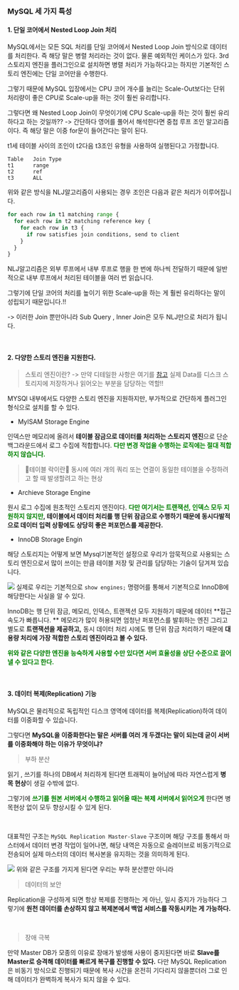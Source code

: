 ### MySQL 세 가지 특성
#### 1. 단일 코어에서 Nested Loop Join 처리

MySQL에서는 모든 SQL 처리를 단일 코어에서 Nested Loop Join 방식으로 데이터를 처리한다. 즉 해당 말은 병렬 처리라는 것이 없다. 물론 예외적인 케이스가 있다. 3rd 스토리지 엔진을 플러그인으로 설치하면 병렬 처리가 가능하다고는 하지만 기본적인 스토리 엔진에는 단일 코어만을 수행한다.

그렇기 때문에 MySQL 입장에서는 CPU 코어 개수를 늘리는 Scale-Out보다는 단위 처리량이 좋은 CPU로 Scale-up을 하는 것이 훨씬 유리합니다.

그렇다면 왜 Nested Loop Join이 무엇이기에 CPU Scale-up을 하는 것이 훨씬 유리하다고 하는 것일까??
-> 간단하다 영어를 풀어서 해석한다면 중첩 루프 조인 알고리즘이다. 즉 해당 말은 이중 for문이 들어간다는 말이 된다.

t1세 테이블 사이의 조인이 t2다음 t3조인 유형을 사용하여 실행된다고 가정합니다.

```
Table   Join Type
t1      range
t2      ref
t3      ALL
```
위와 같은 방식을 NLJ알고리즘이 사용되는 경우 조인은 다음과 같은 처리가 이루어집니다.
```python
for each row in t1 matching range {
  for each row in t2 matching reference key {
    for each row in t3 {
      if row satisfies join conditions, send to client
    }
  }
}
```
NLJ알고리즘은 외부 루프에서 내부 루프로 행을 한 번에 하나씩 전달하기 때문에 일반적으로 내부 루프에서 처리된 테이블을 여러 번 읽습니다.

그렇기에 단일 코어의 처리를 높이기 위한 Scale-up을 하는 게 훨씬 유리하다는 말이 성립되기 때문입니다.!!

-> 이러한 Join 뿐만아니라 Sub Query , Inner Join은 모두 NLJ만으로 처리가 됩니다.

<br>

#### 2. 다양한 스토리 엔진을 지원한다.
>스토리 엔진이란? -> 만약 디테일한 사항은 여기를 [참고](https://blog.ex-em.com/1680)
실제 Data를 디스크 스토리지에 저장하거나 읽어오는 부분을 담당하는 역할!!

MYSQl 내부에서도 다양한 스토리 엔진을 지원하지만, 부가적으로 간단하게 플러그인 형식으로 설치를 할 수 있다.

- MyISAM Storage Engine

인덱스만 메모리에 올려서 **테이블 잠금으로 데이터를 처리하는 스토리지 엔진**으로 단순 백그라운드에서 로그 수집에 적합합니다. **<span style="color:green;">다만 변경 작업을 수행하는 로직에는 절대 적합하지 않습니다.</span>**

>🤔테이블 락이란🤔 
동시에 여러 개의 쿼리 또는 연결이 동일한 테이블을 수정하려고 할 때 발생할려고 하는 현상

- Archieve Storage Engine

원시 로그 수집에 원초적인 스토리지 엔진이다. **<span style="color:green;">다만 여기서는 트랜잭션, 인덱스 모두 지원하지 않지만</span>, 테이블에서 데이터 처리를 행 단위 잠금으로 수행하기 때문에 동시다발적으로 데이터 입력 상황에도 상당히 좋은 퍼포먼스를 제공한다.**

- InnoDB Storage Engin

해당 스토리지는 어떻게 보면 Mysql기본적인 설정으로 우리가 암묵적으로 사용되는 스토리 엔진으로서 많이 쓰이는 만큼 테이블 저장 및 관리를 담당하는 기술이 담겨져 있습니다.

![](https://velog.velcdn.com/images/dkwktm45/post/c4a22aa4-5c91-4f4d-a1f1-e731ccab81e8/image.png)
실제로 우리는 기본적으로 ```show engines;``` 명령어를 통해서 기본적으로 InnoDB에 해당한다는 사실을 알 수 있다.

InnoDB는 행 단위 잠금, 메모리, 인덱스, 트랜젝션 모두 지원하기 때문에 데이터 **접근 속도가 빠릅니다. ** 메모리가 많이 허용되면 엄청난 퍼포먼스를 발휘하는 엔진 그리고 별도로 **트랜잭션을 제공하고,** 동시 데이터 처리 시에도 행 단위 잠금 처리하기 때문에 **대용량 처리에 가장 적합한 스토리 엔진이라고 볼 수 있다.**

**<span style="color:green;">위와 같은 다양한 엔진을 능숙하게 사용할 수만 있다면 서버 효율성을 상단 수준으로 끌어낼 수 있다고 한다.</span>**

<br>

#### 3. 데이터 복제(Replication) 기능

MySQL은 물리적으로 독립적인 디스크 영역에 데이터를 복제(Replication)하여 데이터를 이중화할 수 있습니다.

그렇다면 **MySQL을 이중화한다는 말은 서버를 여러 개 두겠다는 말이 되는데 굳이 서버를 이중화해야 하는 이유가 무엇이냐?**

>부하 분산 

읽기 , 쓰기를 하나의 DB에서 처리하게 된다면 트래픽이 늘어남에 따라 자연스럽게 **병목 현상**이 생길 수밖에 없다.

그렇기에 **<span style="color:green;">쓰기를 원본 서버에서 수행하고 읽어올 때는 복제 서버에서 읽어오게</span>** 한다면 병목현상 없이 모두 향상시킬 수 있게 된다.

<br>

대표적인 구조는 ```MySQL Replication Master-Slave``` 구조이며 해당 구조를 통해서 마스터에서 데이터 변경 작업이 일어나면, 해당 내역은 자동으로 슬레이브로 비동기적으로 전송되어 실제 마스터의 데이터 복사본을 유지하는 것을 의미하게 된다.

![](https://velog.velcdn.com/images/dkwktm45/post/3478645f-548f-4bf7-a984-c573fd58f0c3/image.png)
위와 같은 구조를 가지게 된다면 우리는 부하 분산뿐만 아니라

>데이터의 보안

Replication을 구성하게 되면 항상 복제를 진행하는 게 아닌, 일시 중지가 가능하다 그렇기에 **원천 데이터를 손상하지 않고 복제본에서 백업 서비스를 작동시키는 게 가능하다.**

<br>

>장애 극복

만약 Master DB가 모종의 이유로 장애가 발생해 사용이 중지된다면 바로 **Slave를 Master로 승격해 데이터를 빠르게 복구를 진행할 수 있다.** 다만 MySQL Replication은 비동기 방식으로 진행되기 때문에 복사 시간을 온전히 기다리지 않을뿐더러 그로 인해 데이터가 완벽하게 복사가 되지 않을 수 있다.